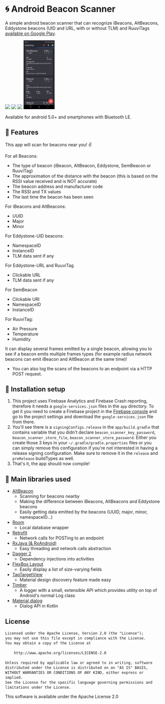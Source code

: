 # :cyclone: Android Beacon Scanner #

A simple android beacon scanner that can recognize iBeacons, AltBeacons, Eddystone beacons (UID and URL, with or without TLM) and RuuviTags [available on Google Play](https://play.google.com/store/apps/details?id=com.bridou_n.beaconscanner).

<img src="screenshots/screen-1.png" width="20%" />     <img src="screenshots/screen-2.png" width="20%" />   <img src="screenshots/screen-3.png" width="20%" />  <img src="screenshots/screen-4.jpg" width="20%" />

Available for android 5.0+ and smartphones with Bluetooth LE.

## :key: Features ##

This app will scan for beacons near you! :v:

For all Beacons:
* The type of beacon (iBeacon, AltBeacon, Eddystone, SemBeacon or RuuviTag)
* The approximation of the distance with the beacon (this is based on the RSSI value received and is NOT accurate)
* The beacon address and manufacturer code
* The RSSI and TX values
* The last time the beacon has been seen

For iBeacons and AltBeacons:
* UUID
* Major
* Minor

For Eddystone-UID beacons:
* NamespaceID
* InstanceID
* TLM data sent if any

For Eddystone-URL and RuuviTag
* Clickable URL
* TLM data sent if any

For SemBeacon
* Clickable URI
* NamespaceID
* InstanceID

For RuuviTag:
* Air Pressure
* Temperature
* Humidity

It can display several frames emitted by a single beacon, allowing you to see if a beacon emits multiple frames types (for example radius network beacons can emit iBeacon and AltBeacon at the same time)!

* You can also log the scans of the beacons to an endpoint via a HTTP POST request.

## :wrench: Installation setup ##

 1. This project uses Firebase Analytics and Firebase Crash reporting, therefore it needs a `google-services.json` files in the `app` directory. To get it you need to create a Firebase project in the [Firebase console](https://console.firebase.google.com/u/0/) and go to the project settings and download the `google-services.json` file from there.
 2. You'll see there is a `signingConfigs.release` in the `app/build.gradle` that contains variable that you didn't declare `beacon_scanner_key_password`, `beacon_scanner_store_file`, `beacon_scanner_store_password`. Either you create those 3 keys in your `~/.gradle/gradle.properties` files or you can simply remove this configuration if you're not interested in having a release signing configuration. Make sure to remove it in the `release` and `preRelease` buildTypes as well.
 3. That's it, the app should now compile!

## :blue_book: Main libraries used ##

 - [AltBeacon](https://github.com/AltBeacon/android-beacon-library)
	 - Scanning for beacons nearby
	 - Making the difference between iBeacons, AltBeacons and Eddystone beacons
	 - Easily getting data emitted by the beacons (UUID, major, minor, namespaceID...)
 - [Room](https://developer.android.com/training/data-storage/room/index.html)
	 - Local database wrapper
 - [Retrofit](http://square.github.io/retrofit/)
	 - Network calls for POSTing to an endpoint
 - [RxJava (& RxAndroid)](https://github.com/ReactiveX/RxJava)
	 - Easy threading and network calls abstraction
 - [Dagger 2](https://google.github.io/dagger/)
	 - Dependency injections into activities
 - [FlexBox Layout](https://github.com/google/flexbox-layout)
	 - Easily display a list of size-varying fields
 - [TapTargetView](https://github.com/KeepSafe/TapTargetView)
	- Material design discovery feature made easy
 - [Timber](https://github.com/JakeWharton/timber)
	- A logger with a small, extensible API which provides utility on top of Android's normal Log class
 - [Material dialog](https://github.com/afollestad/material-dialogs)
	- Dialog API in Kotlin

## License ##

	Licensed under the Apache License, Version 2.0 (the "License");
    you may not use this file except in compliance with the License.
    You may obtain a copy of the License at

        http://www.apache.org/licenses/LICENSE-2.0

    Unless required by applicable law or agreed to in writing, software
    distributed under the License is distributed on an "AS IS" BASIS,
    WITHOUT WARRANTIES OR CONDITIONS OF ANY KIND, either express or implied.
    See the License for the specific language governing permissions and
    limitations under the License.

This software is available under the Apache License 2.0
